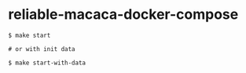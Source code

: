 # reliable-macaca-docker-compose

```shell
$ make start

# or with init data

$ make start-with-data
```
